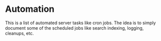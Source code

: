 # Automation

This is a list of automated server tasks like cron jobs.  The idea is to simply document some of the scheduled jobs like search indexing, logging, cleanups, etc.
